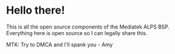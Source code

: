 # Hello there!

This is all the open source components of the Mediatek ALPS BSP. Everything here is open source so I can legally share this.

MTK: Try to DMCA and I'll spank you - Amy
